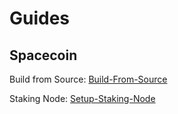# Guides

## Spacecoin

Build from Source: [Build-From-Source](https://github.com/SpaceWorksCo/guides/blob/master/Build-From-Source.md)

Staking Node: [Setup-Staking-Node](https://github.com/SpaceWorksCo/guides/blob/master/Setup-Staking-Node.md)
